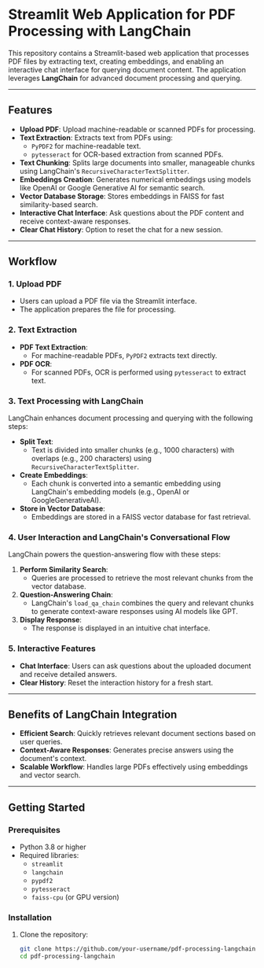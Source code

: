 # Streamlit Web Application for PDF Processing with LangChain

This repository contains a Streamlit-based web application that processes PDF files by extracting text, creating embeddings, and enabling an interactive chat interface for querying document content. The application leverages **LangChain** for advanced document processing and querying.

---

## Features

- **Upload PDF**: Upload machine-readable or scanned PDFs for processing.
- **Text Extraction**: Extracts text from PDFs using:
  - `PyPDF2` for machine-readable text.
  - `pytesseract` for OCR-based extraction from scanned PDFs.
- **Text Chunking**: Splits large documents into smaller, manageable chunks using LangChain's `RecursiveCharacterTextSplitter`.
- **Embeddings Creation**: Generates numerical embeddings using models like OpenAI or Google Generative AI for semantic search.
- **Vector Database Storage**: Stores embeddings in FAISS for fast similarity-based search.
- **Interactive Chat Interface**: Ask questions about the PDF content and receive context-aware responses.
- **Clear Chat History**: Option to reset the chat for a new session.

---

## Workflow

### 1. **Upload PDF**
- Users can upload a PDF file via the Streamlit interface.
- The application prepares the file for processing.

### 2. **Text Extraction**
- **PDF Text Extraction**:
  - For machine-readable PDFs, `PyPDF2` extracts text directly.
- **PDF OCR**:
  - For scanned PDFs, OCR is performed using `pytesseract` to extract text.

### 3. **Text Processing with LangChain**
LangChain enhances document processing and querying with the following steps:

- **Split Text**: 
  - Text is divided into smaller chunks (e.g., 1000 characters) with overlaps (e.g., 200 characters) using `RecursiveCharacterTextSplitter`.
- **Create Embeddings**:
  - Each chunk is converted into a semantic embedding using LangChain's embedding models (e.g., OpenAI or GoogleGenerativeAI).
- **Store in Vector Database**:
  - Embeddings are stored in a FAISS vector database for fast retrieval.

### 4. **User Interaction and LangChain's Conversational Flow**
LangChain powers the question-answering flow with these steps:
1. **Perform Similarity Search**:
   - Queries are processed to retrieve the most relevant chunks from the vector database.
2. **Question-Answering Chain**:
   - LangChain's `load_qa_chain` combines the query and relevant chunks to generate context-aware responses using AI models like GPT.
3. **Display Response**:
   - The response is displayed in an intuitive chat interface.

### 5. **Interactive Features**
- **Chat Interface**: Users can ask questions about the uploaded document and receive detailed answers.
- **Clear History**: Reset the interaction history for a fresh start.

---

## Benefits of LangChain Integration

- **Efficient Search**: Quickly retrieves relevant document sections based on user queries.
- **Context-Aware Responses**: Generates precise answers using the document's context.
- **Scalable Workflow**: Handles large PDFs effectively using embeddings and vector search.

---

## Getting Started

### Prerequisites
- Python 3.8 or higher
- Required libraries:
  - `streamlit`
  - `langchain`
  - `pypdf2`
  - `pytesseract`
  - `faiss-cpu` (or GPU version)

### Installation
1. Clone the repository:
   ```bash
   git clone https://github.com/your-username/pdf-processing-langchain.git
   cd pdf-processing-langchain
